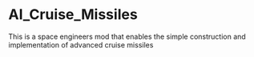 # AI_Cruise_Missiles
This is a space engineers mod that enables the simple construction and implementation of advanced cruise missiles
